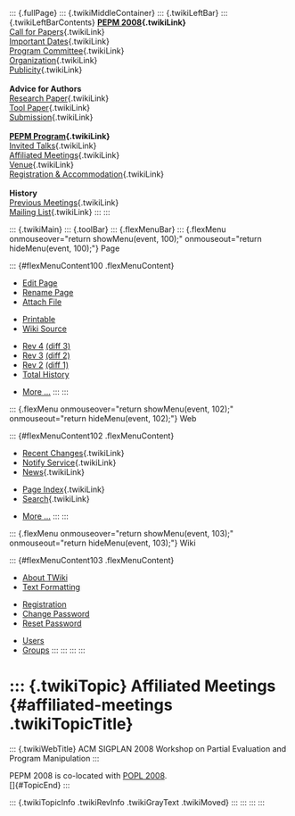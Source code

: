 ::: {.fullPage}
::: {.twikiMiddleContainer}
::: {.twikiLeftBar}
::: {.twikiLeftBarContents}
**[PEPM 2008](WebHome){.twikiLink}**\
[Call for Papers](CallForPapers){.twikiLink}\
[Important Dates](ImportantDates){.twikiLink}\
[Program Committee](ProgramCommittee){.twikiLink}\
[Organization](ConferenceOrganization){.twikiLink}\
[Publicity](PEPMPublicity){.twikiLink}\
\
**Advice for Authors**\
[Research Paper](ResearchPaperAdvice){.twikiLink}\
[Tool Paper](ToolPaperAdvice){.twikiLink}\
[Submission](PaperSubmission){.twikiLink}\
\
**[PEPM Program](PEPMProgram){.twikiLink}**\
[Invited Talks](InvitedTalks){.twikiLink}\
[Affiliated Meetings](AffiliatedMeetings){.twikiLink}\
[Venue](WorkshopVenue){.twikiLink}\
[Registration & Accommodation](RegistrationAndAccomodation){.twikiLink}\
\
**History**\
[Previous Meetings](PreviousMeetings){.twikiLink}\
[Mailing List](PEPMNews){.twikiLink}
:::
:::

::: {.twikiMain}
::: {.toolBar}
::: {.flexMenuBar}
::: {.flexMenu onmouseover="return showMenu(event, 100);" onmouseout="return hideMenu(event, 100);"}
Page

::: {#flexMenuContent100 .flexMenuContent}
-   [Edit
    Page](http://www.program-transformation.org/edit/PEPM08/AffiliatedMeetings?t=1536827653)
-   [Rename
    Page](http://www.program-transformation.org/rename/PEPM08/AffiliatedMeetings)
-   [Attach
    File](http://www.program-transformation.org/attach/PEPM08/AffiliatedMeetings)

<!-- -->

-   [Printable](http://www.program-transformation.org/view/PEPM08/AffiliatedMeetings?skin=print.pattern)
-   [Wiki
    Source](http://www.program-transformation.org/view/PEPM08/AffiliatedMeetings?skin=text&raw=on&contenttype=text/plain)

<!-- -->

-   [Rev
    4](http://www.program-transformation.org/view/PEPM08/AffiliatedMeetings?rev=1.4)
    [(diff 3)](http://www.program-transformation.org/rdiff/PEPM08/AffiliatedMeetings?rev1=1.4&rev2=1.3)
-   [Rev
    3](http://www.program-transformation.org/view/PEPM08/AffiliatedMeetings?rev=1.3)
    [(diff 2)](http://www.program-transformation.org/rdiff/PEPM08/AffiliatedMeetings?rev1=1.3&rev2=1.2)
-   [Rev
    2](http://www.program-transformation.org/view/PEPM08/AffiliatedMeetings?rev=1.2)
    [(diff 1)](http://www.program-transformation.org/rdiff/PEPM08/AffiliatedMeetings?rev1=1.2&rev2=1.1)
-   [Total
    History](http://www.program-transformation.org/rdiff/PEPM08/AffiliatedMeetings)

<!-- -->

-   [More
    \...](http://www.program-transformation.org/oops/PEPM08/AffiliatedMeetings?template=oopsmore&param1=1.4&param2=1.4)
:::
:::

::: {.flexMenu onmouseover="return showMenu(event, 102);" onmouseout="return hideMenu(event, 102);"}
Web

::: {#flexMenuContent102 .flexMenuContent}
-   [Recent Changes](WebChanges){.twikiLink}
-   [Notify Service](WebNotify){.twikiLink}
-   [News](WebNews){.twikiLink}

<!-- -->

-   [Page Index](WebIndex){.twikiLink}
-   [Search](WebSearch){.twikiLink}

<!-- -->

-   [More
    \...](http://www.program-transformation.org/oops/PEPM08/AffiliatedMeetings?template=oopsmore&param1=1.4&param2=1.4)
:::
:::

::: {.flexMenu onmouseover="return showMenu(event, 103);" onmouseout="return hideMenu(event, 103);"}
Wiki

::: {#flexMenuContent103 .flexMenuContent}
-   [About
    TWiki](http://www.program-transformation.org/view/TWiki/WebHome)
-   [Text
    Formatting](http://www.program-transformation.org/view/TWiki/TextFormattingRules)

<!-- -->

-   [Registration](http://www.program-transformation.org/view/TWiki/TWikiRegistration)
-   [Change
    Password](http://www.program-transformation.org/view/TWiki/ChangePassword)
-   [Reset
    Password](http://www.program-transformation.org/view/TWiki/ResetPassword)

<!-- -->

-   [Users](http://www.program-transformation.org/view/Main/TWikiUsers)
-   [Groups](http://www.program-transformation.org/view/Main/TWikiGroups)
:::
:::
:::
:::

::: {.twikiTopic}
Affiliated Meetings {#affiliated-meetings .twikiTopicTitle}
===================

::: {.twikiWebTitle}
ACM SIGPLAN 2008 Workshop on Partial Evaluation and Program Manipulation
:::

PEPM 2008 is co-located with [POPL
2008](http://www.cs.ucsd.edu/popl/08/).\
[]{#TopicEnd}
:::

::: {.twikiTopicInfo .twikiRevInfo .twikiGrayText .twikiMoved}
:::
:::
:::
:::
